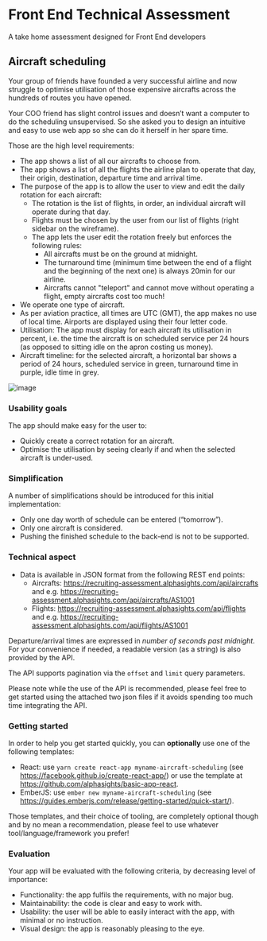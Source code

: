 # Front End Technical Assessment
A take home assessment designed for Front End developers

## Aircraft scheduling
Your group of friends have founded a very successful airline and now struggle to optimise utilisation of those expensive aircrafts across the hundreds of routes you have opened.

Your COO friend has slight control issues and doesn’t want a computer to do the scheduling unsupervised. So she asked you to design an intuitive and easy to use web app so she can do it herself in her spare time.

Those are the high level requirements:
* The app shows a list of all our aircrafts to choose from.
* The app shows a list of all the flights the airline plan to operate that day, their origin, destination, departure time and arrival time.
* The purpose of the app is to allow the user to view and edit the daily rotation for each aircraft:
    * The rotation is the list of flights, in order, an individual aircraft will operate during that day.
    * Flights must be chosen by the user from our list of flights (right sidebar on the wireframe).
    * The app lets the user edit the rotation freely but enforces the following rules:
		* All aircrafts must be on the ground at midnight.
		* The turnaround time (minimum time between the end of a flight and the beginning of the next one) is always 20min for our airline.
		* Aircrafts cannot "teleport" and cannot move without operating a flight, empty aircrafts cost too much!
* We operate one type of aircraft.
* As per aviation practice, all times are UTC (GMT), the app makes no use of local time. Airports are displayed using their four letter code.
* Utilisation: The app must display for each aircraft its utilisation in percent, i.e. the time the aircraft is on scheduled service per 24 hours (as opposed to sitting idle on the apron costing us money).
* Aircraft timeline: for the selected aircraft, a horizontal bar shows a period of 24 hours, scheduled service in green, turnaround time in purple, idle time in grey.

![image](https://user-images.githubusercontent.com/152380/51271642-fc120c80-19bf-11e9-8d08-468588aa6635.png)

### Usability goals
The app should make easy for the user to:
* Quickly create a correct rotation for an aircraft.
* Optimise the utilisation by seeing clearly if and when the selected aircraft is under-used.

### Simplification
A number of simplifications should be introduced for this initial implementation:
* Only one day worth of schedule can be entered (“tomorrow”).
* Only one aircraft is considered.
* Pushing the finished schedule to the back-end is not to be supported.
 
### Technical aspect
* Data is available in JSON format from the following REST end points:
	* Aircrafts: https://recruiting-assessment.alphasights.com/api/aircrafts and e.g. https://recruiting-assessment.alphasights.com/api/aircrafts/AS1001
	* Flights: https://recruiting-assessment.alphasights.com/api/flights and e.g. https://recruiting-assessment.alphasights.com/api/flights/AS1001
	
Departure/arrival times are expressed in _number of seconds past midnight_. For your convenience if needed, a readable version (as a string) is also provided by the API.

The API supports pagination via the `offset` and `limit` query parameters.

Please note while the use of the API is recommended, please feel free to get started using the attached two json files if it avoids spending too much time integrating the API.

### Getting started
In order to help you get started quickly, you can **optionally** use one of the following templates:

* React: use `yarn create react-app myname-aircraft-scheduling` (see https://facebook.github.io/create-react-app/) or use the template at https://github.com/alphasights/basic-app-react.
* EmberJS: use `ember new myname-aircraft-scheduling` (see https://guides.emberjs.com/release/getting-started/quick-start/).

Those templates, and their choice of tooling, are completely optional though and by no mean a recommendation, please feel to use whatever tool/language/framework you prefer!

### Evaluation
Your app will be evaluated with the following criteria, by decreasing level of importance:
* Functionality: the app fulfils the requirements, with no major bug.
* Maintainability: the code is clear and easy to work with.
* Usability: the user will be able to easily interact with the app, with minimal or no instruction.
* Visual design: the app is reasonably pleasing to the eye.
